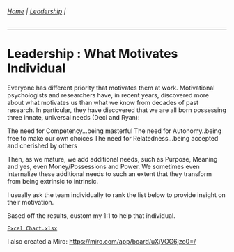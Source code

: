 ###### [Home](https://github.com/RyKaj/Documentation/blob/master/README.md) | [Leadership](https://github.com/RyKaj/Documentation/tree/master/Leadership/README.md) |
------------


# Leadership : What Motivates Individual

Everyone has different priority that motivates them at work. 
Motivational psychologists and researchers have, in recent years, discovered more about what motivates us than what we know from decades of past research. In particular, they have discovered that we are all born possessing three innate, universal needs (Deci and Ryan):

The need for Competency…being masterful
The need for Autonomy..being free to make our own choices
The need for Relatedness…being accepted and cherished by others

Then, as we mature, we add additional needs, such as Purpose, Meaning and yes, even Money/Possessions and Power.  We sometimes even internalize these additional needs to such an extent that they transform from being extrinsic to intrinsic.

I usually ask the team individually to rank the list below to provide insight on their motivation.

Based off the results, custom my 1:1 to help that individual. 

[`Excel Chart.xlsx`](attachments/Team%20Motivation.xlsx)

I also created a Miro: https://miro.com/app/board/uXjVOG6jzo0=/